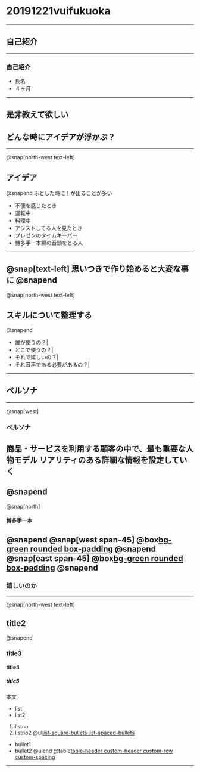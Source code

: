 # 20191221vuifukuoka
---
## 自己紹介
---
### 自己紹介
- 氏名
- ４ヶ月
---
## 是非教えて欲しい
## どんな時にアイデアが浮かぶ？
---
@snap[north-west text-left]
## アイデア
@snapend
ふとした時に！が出ることが多い
- 不便を感じたとき
 - 運転中
 - 料理中
- アシストしてる人を見たとき
 - プレゼンのタイムキーパー
 - 博多手一本締の音頭をとる人
---
@snap[text-left]
思いつきで作り始めると大変な事に
@snapend
---
@snap[north-west text-left]
## スキルについて整理する
@snapend
- 誰が使うの？|
- どこで使うの？|
- それで嬉しいの？|
- それ音声である必要があるの？|
---
## ペルソナ
---
@snap[west]
### ペルソナ
商品・サービスを利用する顧客の中で、最も重要な人物モデル
リアリティのある詳細な情報を設定していく
-
@snapend
---
@snap[north]
#### 博多手一本
@snapend
@snap[west span-45]
@box[bg-green rounded box-padding](1.音頭を取る練習をしたい人#あああ)
@snapend
@snap[east span-45]
@box[bg-green rounded box-padding](2.手拍子をしたい人#いいい)
@snapend
---
### 嬉しいのか
---
@snap[north-west text-left]
## title2
@snapend
### title3
#### title4
##### title5
本文
- list
 - list2
1. listno
 1. listno2
@ul[list-square-bullets list-spaced-bullets](false)
- bullet1
- bullet2
@ulend
@table[table-header custom-header custom-row custom-spacing](path/to/sample.csv)
---
